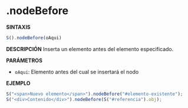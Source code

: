 # .nodeBefore

**SINTAXIS**
```javascript
S().nodeBefore(oAqui)
```

**DESCRIPCIÓN**
Inserta un elemento antes del elemento especificado.

**PARÁMETROS**
- `oAqui`: Elemento antes del cual se insertará el nodo

**EJEMPLO**
```javascript
S("<span>Nuevo elemento</span>").nodeBefore("#elemento-existente");
S("<div>Contenido</div>").nodeBefore(S("#referencia").obj);
```